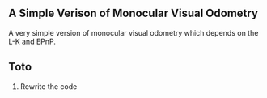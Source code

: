A Simple Verison of Monocular Visual Odometry
---
A very simple version of monocular visual odometry which depends on the L-K and EPnP.


Toto
---
1. Rewrite the code
